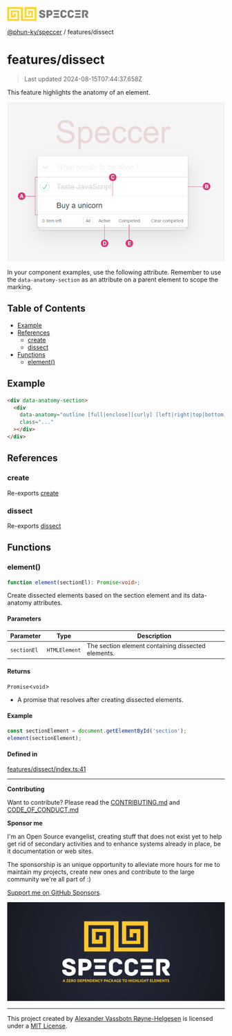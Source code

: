 <div>
  <img alt="SPECCER logo" src="https://raw.githubusercontent.com/phun-ky/speccer/main/public/logo-speccer-horizontal-colored-package.svg?raw=true" style="max-height:32px;" />
</div>

[@phun-ky/speccer](../README.md) / features/dissect

# features/dissect

> Last updated 2024-08-15T07:44:37.658Z

This feature highlights the anatomy of an element.

![dissect](https://github.com/phun-ky/speccer/blob/main/public/anatomy.png?raw=true)

In your component examples, use the following attribute. Remember to use the `data-anatomy-section` as an attribute on a parent element to scope the marking.

## Table of Contents

- [Example](#example)
- [References](#references)
  - [create](#create)
  - [dissect](#dissect)
- [Functions](#functions)
  - [element()](#element)

## Example

```html
<div data-anatomy-section>
  <div
    data-anatomy="outline [full|enclose][curly] [left|right|top|bottom]"
    class="..."
  ></div>
</div>
```

## References

### create

Re-exports [create](dissect/utils/create.md#create)

### dissect

Re-exports [dissect](dissect/utils/dissect.md#dissect)

## Functions

### element()

```ts
function element(sectionEl): Promise<void>;
```

Create dissected elements based on the section element and its data-anatomy attributes.

#### Parameters

| Parameter   | Type          | Description                                        |
| ----------- | ------------- | -------------------------------------------------- |
| `sectionEl` | `HTMLElement` | The section element containing dissected elements. |

#### Returns

`Promise`\<`void`>

- A promise that resolves after creating dissected elements.

#### Example

```ts
const sectionElement = document.getElementById('section');
element(sectionElement);
```

#### Defined in

[features/dissect/index.ts:41](https://github.com/phun-ky/speccer/blob/main/src/features/dissect/index.ts#L41)

---

**Contributing**

Want to contribute? Please read the [CONTRIBUTING.md](https://github.com/phun-ky/speccer/blob/main/CONTRIBUTING.md) and [CODE_OF_CONDUCT.md](https://github.com/phun-ky/speccer/blob/main/CODE_OF_CONDUCT.md)

**Sponsor me**

I'm an Open Source evangelist, creating stuff that does not exist yet to help get rid of secondary activities and to enhance systems already in place, be it documentation or web sites.

The sponsorship is an unique opportunity to alleviate more hours for me to maintain my projects, create new ones and contribute to the large community we're all part of :)

[Support me on GitHub Sponsors](https://github.com/sponsors/phun-ky).

![Speccer banner, with logo and slogan: A zero dependency package to highlight elements](https://github.com/phun-ky/speccer/blob/main/public/speccer-banner.png?raw=true)

---

This project created by [Alexander Vassbotn Røyne-Helgesen](http://phun-ky.net) is licensed under a [MIT License](https://choosealicense.com/licenses/mit/).
